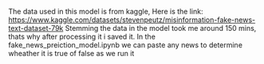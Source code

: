 The data used in this model is from kaggle, Here is the link: https://www.kaggle.com/datasets/stevenpeutz/misinformation-fake-news-text-dataset-79k
Stemming the data in the model took me around 150 mins, thats why after processing it i saved it.
In the fake_news_preiction_model.ipynb  we can paste any news to determine wheather it is true of false as we run it

